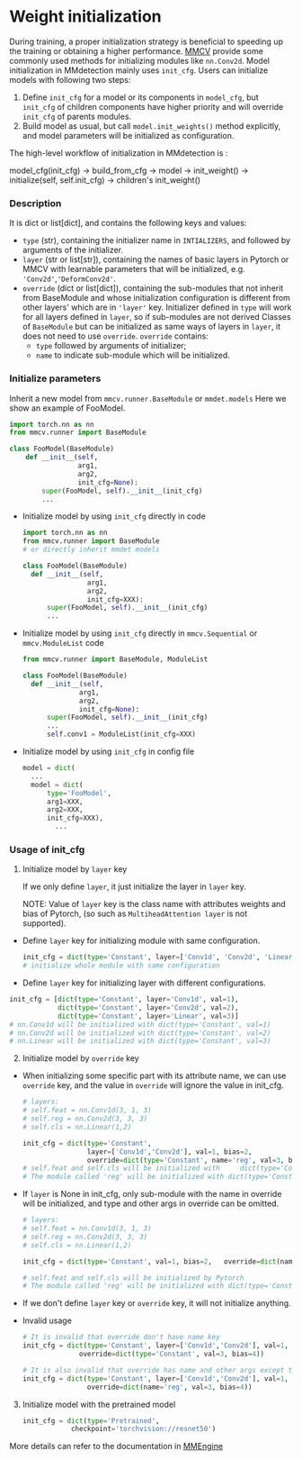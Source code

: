 # Weight initialization

During training, a proper initialization strategy is beneficial to speeding up the training or obtaining a higher performance. [MMCV](https://github.com/vbti-development/onedl-mmcv/blob/master/mmcv/cnn/utils/weight_init.py) provide some commonly used methods for initializing modules like `nn.Conv2d`. Model initialization in MMdetection mainly uses `init_cfg`. Users can initialize models with following two steps:

1. Define `init_cfg` for a model or its components in `model_cfg`,  but `init_cfg` of children components have higher priority and will override `init_cfg` of parents modules.
2. Build model as usual, but call `model.init_weights()` method explicitly, and model parameters will be initialized as configuration.

The high-level workflow of initialization in MMdetection is :

model_cfg(init_cfg) -> build_from_cfg -> model -> init_weight() -> initialize(self, self.init_cfg) -> children's init_weight()

### Description

It is dict or list\[dict\], and contains the following keys and values:

- `type` (str), containing the initializer name in `INTIALIZERS`, and followed by arguments of the initializer.
- `layer` (str or list\[str\]), containing the names of basic layers in Pytorch or MMCV with learnable parameters that will be initialized, e.g. `'Conv2d'`,`'DeformConv2d'`.
- `override` (dict or list\[dict\]),  containing the sub-modules that not inherit from BaseModule and whose initialization configuration is different from other layers' which are in `'layer'` key. Initializer defined in `type` will work for all layers defined in `layer`, so if sub-modules are not derived Classes of `BaseModule` but can be initialized as same ways of layers in `layer`, it does not need to use `override`. `override` contains:
  - `type` followed by arguments of initializer;
  - `name` to indicate sub-module which will be initialized.

### Initialize parameters

Inherit a new model from `mmcv.runner.BaseModule` or `mmdet.models`  Here we show an example of FooModel.

```python
import torch.nn as nn
from mmcv.runner import BaseModule

class FooModel(BaseModule)
	def __init__(self,
                 arg1,
                 arg2,
                 init_cfg=None):
    	super(FooModel, self).__init__(init_cfg)
		...
```

- Initialize model by using `init_cfg` directly in code

  ```python
  import torch.nn as nn
  from mmcv.runner import BaseModule
  # or directly inherit mmdet models

  class FooModel(BaseModule)
  	def __init__(self,
                  arg1,
                  arg2,
                  init_cfg=XXX):
  		super(FooModel, self).__init__(init_cfg)
  	    ...
  ```

- Initialize model by using `init_cfg` directly in `mmcv.Sequential` or `mmcv.ModuleList` code

  ```python
  from mmcv.runner import BaseModule, ModuleList

  class FooModel(BaseModule)
  	def __init__(self,
              	arg1,
              	arg2,
              	init_cfg=None):
  		super(FooModel, self).__init__(init_cfg)
      	...
      	self.conv1 = ModuleList(init_cfg=XXX)
  ```

- Initialize model by using `init_cfg` in config file

  ```python
  model = dict(
  	...
  	model = dict(
      	type='FooModel',
      	arg1=XXX,
      	arg2=XXX,
      	init_cfg=XXX),
          ...
  ```

### Usage of init_cfg

1. Initialize model by `layer` key

   If we only define `layer`, it just initialize the layer in `layer` key.

   NOTE: Value of `layer` key is the class name with attributes weights and bias of Pytorch, (so such as  `MultiheadAttention layer` is not supported).

- Define `layer` key for initializing module with same configuration.

  ```python
  init_cfg = dict(type='Constant', layer=['Conv1d', 'Conv2d', 'Linear'], val=1)
  # initialize whole module with same configuration
  ```

- Define `layer` key for initializing layer with different configurations.

```python
init_cfg = [dict(type='Constant', layer='Conv1d', val=1),
            dict(type='Constant', layer='Conv2d', val=2),
            dict(type='Constant', layer='Linear', val=3)]
# nn.Conv1d will be initialized with dict(type='Constant', val=1)
# nn.Conv2d will be initialized with dict(type='Constant', val=2)
# nn.Linear will be initialized with dict(type='Constant', val=3)
```

2. Initialize model by `override` key

- When initializing some specific part with its attribute name, we can use `override` key, and the value in `override` will ignore the value in init_cfg.

  ```python
  # layers:
  # self.feat = nn.Conv1d(3, 1, 3)
  # self.reg = nn.Conv2d(3, 3, 3)
  # self.cls = nn.Linear(1,2)

  init_cfg = dict(type='Constant',
                  layer=['Conv1d','Conv2d'], val=1, bias=2,
                  override=dict(type='Constant', name='reg', val=3, bias=4))
  # self.feat and self.cls will be initialized with 	dict(type='Constant', val=1, bias=2)
  # The module called 'reg' will be initialized with dict(type='Constant', val=3, bias=4)
  ```

- If `layer` is None in init_cfg, only sub-module with the name in override will be initialized, and type and other args in override can be omitted.

  ```python
  # layers:
  # self.feat = nn.Conv1d(3, 1, 3)
  # self.reg = nn.Conv2d(3, 3, 3)
  # self.cls = nn.Linear(1,2)

  init_cfg = dict(type='Constant', val=1, bias=2, 	override=dict(name='reg'))

  # self.feat and self.cls will be initialized by Pytorch
  # The module called 'reg' will be initialized with dict(type='Constant', val=1, bias=2)
  ```

- If we don't define `layer` key or `override` key, it will not initialize anything.

- Invalid usage

  ```python
  # It is invalid that override don't have name key
  init_cfg = dict(type='Constant', layer=['Conv1d','Conv2d'], val=1, bias=2,
              	override=dict(type='Constant', val=3, bias=4))

  # It is also invalid that override has name and other args except type
  init_cfg = dict(type='Constant', layer=['Conv1d','Conv2d'], val=1, bias=2,
                  override=dict(name='reg', val=3, bias=4))
  ```

3. Initialize model with the pretrained model

   ```python
   init_cfg = dict(type='Pretrained',
               checkpoint='torchvision://resnet50')
   ```

More details can refer to the documentation in [MMEngine](https://onedl-mmengine.readthedocs.io/en/latest/advanced_tutorials/initialize.html)
